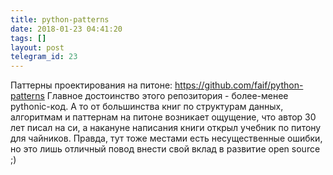 ```yaml
---
title: python-patterns
date: 2018-01-23 04:41:20
tags: []
layout: post
telegram_id: 23
---
```


Паттерны проектирования на питоне:
<https://github.com/faif/python-patterns>
Главное достоинство этого репозитория - более-менее pythonic-код. А то от большинства книг по структурам данных, алгоритмам и паттернам на питоне возникает ощущение, что автор 30 лет писал на си, а накануне написания книги открыл учебник по питону для чайников. Правда, тут тоже местами есть несущественные ошибки, но это лишь отличный повод внести свой вклад в развитие open source ;)
